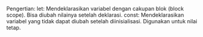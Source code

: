 Pengertian:
let: Mendeklarasikan variabel dengan cakupan blok (block scope). Bisa diubah nilainya setelah deklarasi.
const: Mendeklarasikan variabel yang tidak dapat diubah setelah diinisialisasi. Digunakan untuk nilai tetap.